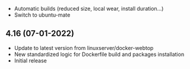 - Automatic builds (reduced size, local wear, install duration...)
- Switch to ubuntu-mate

## 4.16 (07-01-2022)

- Update to latest version from linuxserver/docker-webtop
- New standardized logic for Dockerfile build and packages installation
- Initial release
